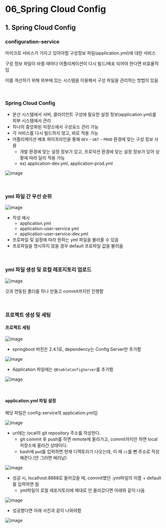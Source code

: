 # 06_Spring Cloud Config

## 1. Spring Cloud Config

### configuration-service

마이크로 서비스가 가지고 있어야할 구성정보 파일(application.yml)에 대한 서비스

구성 정보 파일이 바뀔 때마다 어플리케이션이 다시 빌드/배포 되어야 한다면 비효율적임

이를 개선하기 위해 외부에 있는 시스템을 이용해서 구성 파일을 관리하는 방법이 있음

<br>

### Spring Cloud Config

- 분산 시스템에서 서버, 클라이언트 구성에 필요한 설정 정보(application.yml)를 외부 시스템에서 관리
- 하나의 중앙화된 저장소에서 구성요소 관리 가능
- 각 서비스를 다시 빌드하지 않고, 바로 적용 가능
- 어플리케이션 배포 파이프라인을 통해 `DEV` - `UAT` - `PROD` 환경에 맞는 구성 정보 사용
  - 개발 환경에 맞는 설정 정보가 있고, 프로덕션 환경에 맞는 설정 정보가 있어 상황에 따라 달리 적용 가능
  - ex) application-dev.yml, application-prod.yml

![image](https://user-images.githubusercontent.com/93081720/214056138-2c1c61ff-1a11-4d3c-ba3e-66601b397116.png)

<br>

### yml 파일 간 우선 순위

![image](https://user-images.githubusercontent.com/93081720/214059915-792789b2-4171-446f-94a5-1295d697275b.png)

- 작성 예시
  - application.yml
  - application-user-service.yml
  - application-user-service-dev.yml
- 프로파일 및 설정에 따라 원하는 yml 파일을 불러올 수 있음
- 프로파일을 명시하지 않을 경우 default 프로파일 값을 불러옴

<br>

### yml 파일 생성 및 로컬 레포지토리 업로드

![image](https://user-images.githubusercontent.com/93081720/214065759-fcc8bd80-01e4-4dc1-91f8-956f9e625f0c.png)

깃과 연동된 폴더를 하나 만들고 commit까지만 진행함

<br>

### 프로젝트 생성 및 세팅

#### 프로젝트 세팅

![image](https://user-images.githubusercontent.com/93081720/214062129-0ddef992-e361-4abb-8ee6-caf9b6b6c888.png)

- springboot 버전은 2.4.1로, dependency는 Config Server만 추가함

![image](https://user-images.githubusercontent.com/93081720/214062291-1ac85ca1-4a39-4d22-898f-11e85496c14a.png)

- Application 파일에는 `@EnableConfigServer`를 추가함

![image](https://user-images.githubusercontent.com/93081720/214062841-4278d5eb-a775-4c83-b99e-25f95fa9d5f7.png)

<br>

#### application.yml 파일 설정

해당 파일은 config-service의 application.yml임

![image](https://user-images.githubusercontent.com/93081720/214064323-5bb0a26e-dc0f-47a3-b215-56c5f86c2885.png)

- uri에는 local의 git repository 주소를 작성한다.
  - git commit 후 push를 하면 remote에 올라가고, commit까지만 하면 local 저장소에 올라간 상태이다.
  - bash에 `pwd`를 입력하면 현재 디렉토리가 나오는데, 이 때 `/c`를 뺀 주소로 작성해준다.(안 그러면 에러남)

![image](https://user-images.githubusercontent.com/93081720/214064679-13bfdc3e-7e58-4fc8-8636-efd9d6dbc029.png)

- 성공 시, localhost:8888로 들어갔을 때, commit했던 .yml파일의 이름 + default를 입력하면 됨
  - yml파일이 로컬 레포지토리에 제대로 안 올라갔다면 아래와 같이 나옴

![image](https://user-images.githubusercontent.com/93081720/214065016-7e4071b9-1ef2-4332-b594-d55ca868f750.png)

- 성공했다면 아래 사진과 같이 나와야함

![image](https://user-images.githubusercontent.com/93081720/214068205-f2b7075e-35a8-4714-92a5-64588e0c8315.png)
